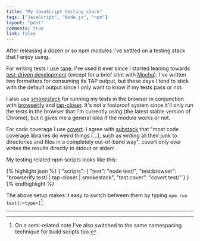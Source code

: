 ```yaml
---
title: "My JavaScript testing stack"
tags: ["JavaScript", "Node.js", "npm"]
layout: "post"
comments: true
link: false
---
```


After releasing a dozen or so npm modules I've settled on a testing stack that I
enjoy using.

For writing tests I use [tape](https://www.npmjs.com/package/tape). I've used it
ever since I started leaning towards [test-driven
development](http://en.wikipedia.org/wiki/Test-driven_development) (except for a
brief stint with [Mocha](http://mochajs.org/)). I've written two formatters for
consuming its TAP output, but these days I tend to stick with the default output
since I only want to know if my tests pass or not.

I also use [smokestack](https://www.npmjs.com/package/smokestack) for running my
tests in the browser in conjunction with
[browserify](https://www.npmjs.com/package/browserify) and
[tap-closer](https://www.npmjs.com/package/tap-closer). It's not a foolproof
system since it'll only run the tests in the browser that I'm currently using
(the latest stable version of Chrome), but it gives me a general idea if the
module works or not.

For code coverage I use [covert](https://www.npmjs.com/package/covert). I agree
with [substack](https://github.com/substack/covert#why) that "most code coverage
libraries do weird things [...], such as writing all their junk to directories
and files in a completely out-of-band way". covert only ever writes the results
directly to stdout or stderr.

My testing related npm scripts looks like this:

{% highlight json %}
{
  "scripts": {
    "test": "node test/",
    "test:browser": "browserify test/ | tap-closer | smokestack",
    "test:cover": "covert test/"
  }
}
{% endhighlight %}

The above setup makes it easy to switch between them by typing `npm run
test[:<type>]`[^20150330-1].

* * *

[^20150330-1]: On a semi-related note I've also switched to the same namespacing technique for build scripts too.
